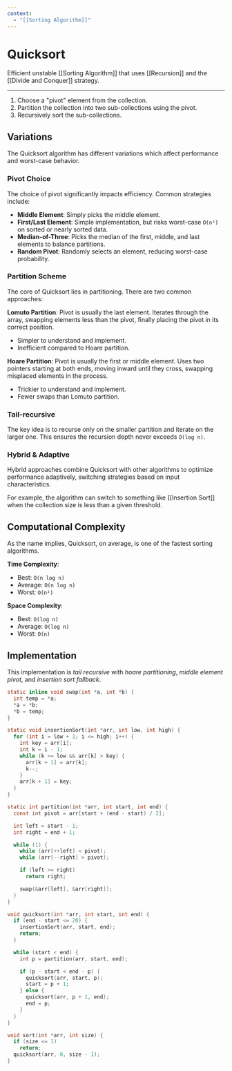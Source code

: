 ```yaml
---
context:
  - "[[Sorting Algorithm]]"
---
```


# Quicksort

Efficient unstable [[Sorting Algorithm]] that uses [[Recursion]] and the [[Divide and Conquer]] strategy.

---

1. Choose a "pivot" element from the collection.
2. Partition the collection into two sub-collections using the pivot.
3. Recursively sort the sub-collections.

## Variations

The Quicksort algorithm has different variations which affect performance and worst-case behavior.

### Pivot Choice

The choice of pivot significantly impacts efficiency. Common strategies include:

- **Middle Element**: Simply picks the middle element.
- **First/Last Element**: Simple implementation, but risks worst-case `O(n²)` on sorted or nearly sorted data.
- **Median-of-Three**: Picks the median of the first, middle, and last elements to balance partitions.
- **Random Pivot**: Randomly selects an element, reducing worst-case probability.

### Partition Scheme

The core of Quicksort lies in partitioning. There are two common approaches:

**Lomuto Partition**: Pivot is usually the last element. Iterates through the array, swapping elements less than the pivot, finally placing the pivot in its correct position.

- Simpler to understand and implement.
- Inefficient compared to Hoare partition.

**Hoare Partition**: Pivot is usually the first or middle element. Uses two pointers starting at both ends, moving inward until they cross, swapping misplaced elements in the process.

- Trickier to understand and implement.
- Fewer swaps than Lomuto partition.

### Tail-recursive

The key idea is to recurse only on the smaller partition and iterate on the larger one. This ensures the recursion depth never exceeds `O(log n)`.

### Hybrid & Adaptive

Hybrid approaches combine Quicksort with other algorithms to optimize performance adaptively, switching strategies based on input characteristics.

For example, the algorithm can switch to something like [[Insertion Sort]] when the collection size is less than a given threshold.

## Computational Complexity

As the name implies, Quicksort, on average, is one of the fastest sorting algorithms.

**Time Complexity**:

- Best: `O(n log n)`
- Average: `O(n log n)`
- Worst: `O(n²)`

**Space Complexity**:

- Best: `O(log n)`
- Average: `O(log n)`
- Worst: `O(n)`

## Implementation

This implementation is _tail recursive_ with _hoare partitioning_, _middle element pivot_, and _insertion sort fallback_.

```c
static inline void swap(int *a, int *b) {
  int temp = *a;
  *a = *b;
  *b = temp;
}

static void insertionSort(int *arr, int low, int high) {
  for (int i = low + 1; i <= high; i++) {
    int key = arr[i];
    int k = i - 1;
    while (k >= low && arr[k] > key) {
      arr[k + 1] = arr[k];
      k--;
    }
    arr[k + 1] = key;
  }
}

static int partition(int *arr, int start, int end) {
  const int pivot = arr[start + (end - start) / 2];

  int left = start - 1;
  int right = end + 1;

  while (1) {
    while (arr[++left] < pivot);
    while (arr[--right] > pivot);

    if (left >= right)
      return right;

    swap(&arr[left], &arr[right]);
  }
}

void quicksort(int *arr, int start, int end) {
  if (end - start <= 20) {
    insertionSort(arr, start, end);
    return;
  }

  while (start < end) {
    int p = partition(arr, start, end);

    if (p - start < end - p) {
      quicksort(arr, start, p);
      start = p + 1;
    } else {
      quicksort(arr, p + 1, end);
      end = p;
    }
  }
}

void sort(int *arr, int size) {
  if (size <= 1)
    return;
  quicksort(arr, 0, size - 1);
}
```

